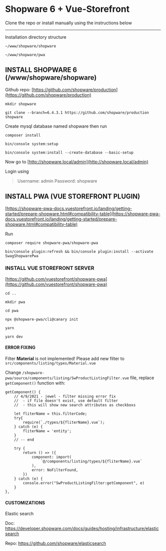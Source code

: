 # Shopware 6 + Vue-Storefront

Clone the repo or install manually using the instructions below

---

Installation directory structure

    ~/www/shopware/shopware

    ~/www/shopware/pwa

## INSTALL SHOPWARE 6 (/www/shopware/**shopware**)

Github repo: [https://github.com/shopware/production](https://github.com/shopware/production)

    mkdir shopware

    git clone --branch=6.4.3.1 https://github.com/shopware/production shopware

Create mysql database named shopware then run

    composer install

    bin/console system:setup

    bin/console system:install --create-database --basic-setup

Now go to [http://shopware.local/admin](http://shopware.local/admin)

Login using

> Username: admin
> Password: shopware

## INSTALL PWA (VUE STOREFRONT PLUGIN)

[https://shopware-pwa-docs.vuestorefront.io/landing/getting-started/prepare-shopware.html#compatibility-table](https://shopware-pwa-docs.vuestorefront.io/landing/getting-started/prepare-shopware.html#compatibility-table)

Run

    composer require shopware-pwa/shopware-pwa

    bin/console plugin:refresh && bin/console plugin:install --activate SwagShopwarePwa

### INSTALL VUE STOREFRONT SERVER

[https://github.com/vuestorefront/shopware-pwa](https://github.com/vuestorefront/shopware-pwa)

    cd ..

    mkdir pwa

    cd pwa

    npx @shopware-pwa/cli@canary init

    yarn

    yarn dev

#### ERROR FIXING

Filter **Material** is not implemented! Please add new filter to `src/components/listing/types/Material.vue`

Change `/shopware-pwa/source/components/listing/SwProductListingFilter.vue` file, replace `getComponent()` function with:

    getComponent() {
        // 4/9/2021 - jewel - filter missing error fix
        //  - if file doesn't exist, use default filter
        //  - this will show new search attributes as checkboxs

        let fliterName = this.filterCode;
        try{
            require(`./types/${fliterName}.vue`);
        } catch (e) {
            fliterName = 'entity';
        }
        // -- end

        try {
            return () => ({
                component: import(
                    `@/components/listing/types/${fliterName}.vue`
                ),
                error: NoFilterFound,
            })
        } catch (e) {
            console.error("SwProductListingFilter:getComponent", e)
        }
    },

#### CUSTOMIZATIONS

Elastic search

Doc: https://developer.shopware.com/docs/guides/hosting/infrastructure/elasticsearch

Repo: https://github.com/shopware/elasticsearch
